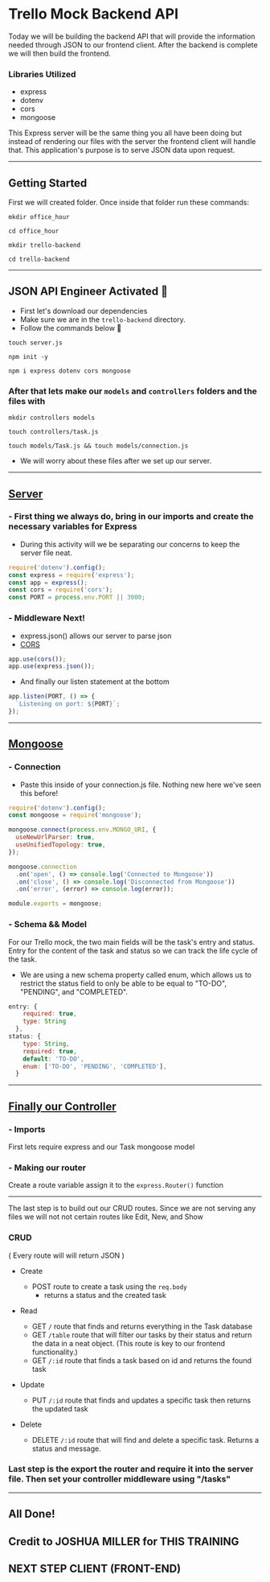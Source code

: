 
# Trello Mock Backend API

Today we will be building the backend API that will provide the information needed through JSON to our frontend client. After the backend is complete we will then build the frontend.

### Libraries Utilized

- express
- dotenv
- cors
- mongoose

This Express server will be the same thing you all have been doing but instead of rendering our files with the server the frontend client will handle that. This application's purpose is to serve JSON data upon request.

<hr />

## Getting Started

First we will created folder. Once inside that folder run these commands:

```
mkdir office_hour

cd office_hour

mkdir trello-backend

cd trello-backend
```

<hr />

## JSON API Engineer Activated 🚀

- First let's download our dependencies
- Make sure we are in the `trello-backend` directory.
- Follow the commands below 🔽

```
touch server.js

npm init -y

npm i express dotenv cors mongoose
```

### After that lets make our `models` and `controllers` folders and the files with

```
mkdir controllers models

touch controllers/task.js

touch models/Task.js && touch models/connection.js
```

- We will worry about these files after we set up our server.
<hr />

## <u>Server</u>

### - First thing we always do, bring in our imports and create the necessary variables for Express

- During this activity will we be separating our concerns to keep the server file neat.

```js
require('dotenv').config();
const express = require('express');
const app = express();
const cors = require('cors');
const PORT = process.env.PORT || 3000;
```

### - Middleware Next!

- express.json() allows our server to parse json
- [CORS](https://developer.mozilla.org/en-US/docs/Web/HTTP/CORS)

```js
app.use(cors());
app.use(express.json());
```

- And finally our listen statement at the bottom

```js
app.listen(PORT, () => {
  `Listening on port: ${PORT}`;
});
```

<hr />

## <u>Mongoose</u>

### - Connection

- Paste this inside of your connection.js file. Nothing new here we've seen this before!

```js
require('dotenv').config();
const mongoose = require('mongoose');

mongoose.connect(process.env.MONGO_URI, {
  useNewUrlParser: true,
  useUnifiedTopology: true,
});

mongoose.connection
  .on('open', () => console.log('Connected to Mongoose'))
  .on('close', () => console.log('Disconnected from Mongoose'))
  .on('error', (error) => console.log(error));

module.exports = mongoose;
```

### - Schema && Model

For our Trello mock, the two main fields will be the task's entry and status. Entry for the content of the task and status so we can track the life cycle of the task.

- We are using a new schema property called enum, which allows us to restrict the status field to only be able to be equal to "TO-DO", "PENDING", and "COMPLETED".

```js
entry: {
    required: true,
    type: String
  },
status: {
    type: String,
    required: true,
    default: 'TO-DO',
    enum: ['TO-DO', 'PENDING', 'COMPLETED'],
  }
```

<hr />

## <u>Finally our Controller</u>

### - Imports

First lets require express and our Task mongoose model

### - Making our router

Create a route variable assign it to the `express.Router()` function

<hr />

The last step is to build out our CRUD routes.
Since we are not serving any files we will not not certain routes like Edit, New, and Show

### CRUD

( Every route will will return JSON )

- Create

  - POST route to create a task using the `req.body`
    - returns a status and the created task

- Read

  - GET `/` route that finds and returns everything in the Task database
  - GET `/table` route that will filter our tasks by their status and return the data in a neat object. (This route is key to our frontend functionality.)
  - GET `/:id` route that finds a task based on id and returns the found task

- Update
  - PUT `/:id` route that finds and updates a specific task then returns the updated task
- Delete
  - DELETE `/:id` route that will find and delete a specific task. Returns a status and message.

### Last step is the export the router and require it into the server file. Then set your controller middleware using "/tasks"

<hr />

## All Done!
## Credit to **JOSHUA MILLER** for THIS TRAINING

## NEXT STEP CLIENT (FRONT-END)